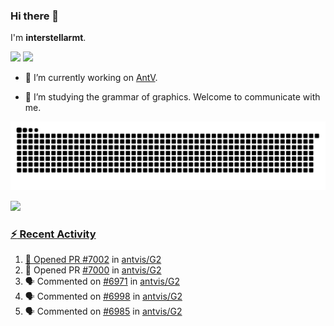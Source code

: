 ### Hi there 👋

I'm **interstellarmt**.

[![](https://img.shields.io/endpoint?url=https://awards.antv.vision/interstellarmt-g2-contributor.json)](https://github.com/antvis/g2)
[![](https://img.shields.io/endpoint?url=https://awards.antv.vision/interstellarmt-gpt-vis-contributor.json)](https://github.com/antvis/gpt-vis)

- 🔭 I’m currently working on [AntV](https://github.com/antvis).

- 📖 I’m studying the grammar of graphics. Welcome to communicate with me.

![](https://raw.githubusercontent.com/interstellarmt/interstellarmt/refs/heads/output/github-contribution-grid-snake.svg)
<div>
  <a href="https://github.com/interstellarmt">
  <img height="180em" src="https://github-readme-stats-eight-theta.vercel.app/api?username=interstellarmt&show_icons=true&include_all_commits=true&count_private=true&theme=tokyonight"/>
</div>
    
### :zap: Recent Activity

<!--START_SECTION:activity-->
1. 💪 Opened PR [#7002](https://github.com/antvis/G2/pull/7002) in [antvis/G2](https://github.com/antvis/G2)
2. 💪 Opened PR [#7000](https://github.com/antvis/G2/pull/7000) in [antvis/G2](https://github.com/antvis/G2)
3. 🗣 Commented on [#6971](https://github.com/antvis/G2/issues/6971#issuecomment-2983403399) in [antvis/G2](https://github.com/antvis/G2)
4. 🗣 Commented on [#6998](https://github.com/antvis/G2/issues/6998#issuecomment-2983319645) in [antvis/G2](https://github.com/antvis/G2)
5. 🗣 Commented on [#6985](https://github.com/antvis/G2/issues/6985#issuecomment-2983306323) in [antvis/G2](https://github.com/antvis/G2)
<!--END_SECTION:activity-->

